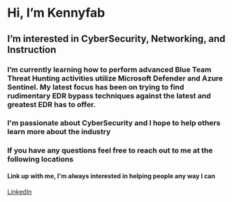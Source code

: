 # Hi, I’m Kennyfab

## I’m interested in CyberSecurity, Networking, and Instruction
### I’m currently learning how to perform advanced Blue Team Threat Hunting activities utilize Microsoft Defender and Azure Sentinel. My latest focus has been on trying to find rudimentary EDR bypass techniques against the latest and greatest EDR has to offer.
### I'm passionate about CyberSecurity and I hope to help others learn more about the industry
### If you have any questions feel free to reach out to me at the following locations

#### Link up with me, I'm always interested in helping people any way I can
[LinkedIn]((https://www.linkedin.com/in/kehinde-fabiyi/)) 
